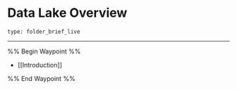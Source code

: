 # Data Lake Overview
 
```ccard
type: folder_brief_live
```
 
---
%% Begin Waypoint %%
- [[Introduction]]

%% End Waypoint %%
